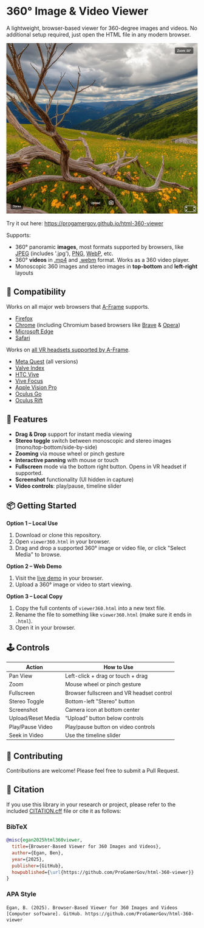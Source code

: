 # 360° Image & Video Viewer

A lightweight, browser-based viewer for 360-degree images and videos. No additional setup required, just open the HTML file in any modern browser.


<div align="left">
 <img src="examples/example_image.png" width="710px">
</div>

Try it out here: https://progamergov.github.io/html-360-viewer

Supports:

* 360° panoramic **images**, most formats supported by browsers, like [JPEG](https://en.wikipedia.org/wiki/JPEG) (includes '.jpg'), [PNG](https://en.wikipedia.org/wiki/PNG), [WebP](https://en.wikipedia.org/wiki/WebP), etc.
* 360° **videos** in [.mp4](https://en.wikipedia.org/wiki/MP4_file_format) and [.webm](https://en.wikipedia.org/wiki/WebM) format. Works as a 360 video player.
* Monoscopic 360 images and stereo images in **top-bottom** and **left-right** layouts


## 🧪 Compatibility

Works on all major web browsers that [A-Frame](https://aframe.io/docs/1.7.0/introduction/faq.html) supports.

* [Firefox](https://en.wikipedia.org/wiki/Firefox)
* [Chrome](https://en.wikipedia.org/wiki/Google_Chrome) (including Chromium based browsers like [Brave](https://en.wikipedia.org/wiki/Brave_(web_browser)) & [Opera](https://en.wikipedia.org/wiki/Opera_(web_browser)))
* [Microsoft Edge](https://en.wikipedia.org/wiki/Microsoft_Edge)
* [Safari](https://www.apple.com/ca/safari/)

Works on [all VR headsets supported by A-Frame](https://aframe.io/docs/1.7.0/introduction/vr-headsets-and-webxr-browsers.html).

* [Meta Quest](https://en.wikipedia.org/wiki/Meta_Quest) (all versions)
* [Valve Index](https://en.wikipedia.org/wiki/Valve_Index)
* [HTC Vive](https://en.wikipedia.org/wiki/HTC_Vive)
* [Vive Focus](https://en.wikipedia.org/wiki/HTC_Vive)
* [Apple Vision Pro](https://en.wikipedia.org/wiki/Apple_Vision_Pro)
* [Oculus Go](https://en.wikipedia.org/wiki/Oculus_Go)
* [Oculus Rift](https://en.wikipedia.org/wiki/Oculus_Rift)

## 🚀 Features

* **Drag & Drop** support for instant media viewing
* **Stereo toggle** switch between monoscopic and stereo images (mono/top-bottom/side-by-side)
* **Zooming** via mouse wheel or pinch gesture
* **Interactive panning** with mouse or touch
* **Fullscreen** mode via the bottom right button. Opens in VR headset if supported.
* **Screenshot** functionality (UI hidden in capture)
* **Video controls**: play/pause, timeline slider


## 📦 Getting Started

**Option 1 – Local Use**

1. Download or clone this repository.
2. Open `viewer360.html` in your browser.
3. Drag and drop a supported 360° image or video file, or click "Select Media" to browse.

**Option 2 – Web Demo**

1. Visit the [live demo](https://progamergov.github.io/html-360-viewer) in your browser.
2. Upload a 360° image or video to start viewing.

**Option 3 – Local Copy**

1. Copy the full contents of `viewer360.html` into a new text file.
2. Rename the file to something like `viewer360.html` (make sure it ends in `.html`).
3. Open it in your browser.


## 🕹️ Controls

| Action             | How to Use                                   |
| ------------------ | -------------------------------------------- |
| Pan View           | Left-click + drag or touch + drag            |
| Zoom               | Mouse wheel or pinch gesture                 |
| Fullscreen         | Browser fullscreen and VR headset control    |
| Stereo Toggle      | Bottom-left "Stereo" button                  |
| Screenshot         | Camera icon at bottom center                 |
| Upload/Reset Media | “Upload” button below controls               |
| Play/Pause Video   | Play/pause button on video controls          |
| Seek in Video      | Use the timeline slider                      |


## 🤝 Contributing

Contributions are welcome! Please feel free to submit a Pull Request.


## 🔬 Citation

If you use this library in your research or project, please refer to the included [CITATION.cff](CITATION.cff) file or cite it as follows:

### BibTeX
```bibtex
@misc{egan2025html360viewer,
  title={Browser-Based Viewer for 360 Images and Videos},
  author={Egan, Ben},
  year={2025},
  publisher={GitHub},
  howpublished={\url{https://github.com/ProGamerGov/html-360-viewer}}
}
```

### APA Style
```
Egan, B. (2025). Browser-Based Viewer for 360 Images and Videos [Computer software]. GitHub. https://github.com/ProGamerGov/html-360-viewer
```
